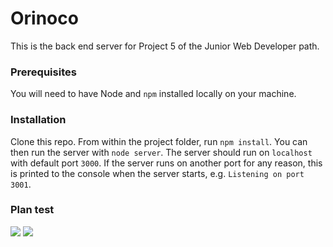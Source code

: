 # Orinoco #

This is the back end server for Project 5 of the Junior Web Developer path.

### Prerequisites ###

You will need to have Node and `npm` installed locally on your machine.

### Installation ###

Clone this repo. From within the project folder, run `npm install`. You 
can then run the server with `node server`. 
The server should run on `localhost` with default port `3000`. If the
server runs on another port for any reason, this is printed to the
console when the server starts, e.g. `Listening on port 3001`.

### Plan test ###

![](https://github.com/pia-noder/CharlotteAmiot_5_30112020/blob/master/images/planTests-1.png)
![](https://github.com/pia-noder/CharlotteAmiot_5_30112020/blob/master/images/planTests-2.png)